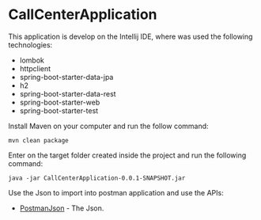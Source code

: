 # CallCenterApplication

This application is develop on the Intellij IDE, where was used the following technologies:

- lombok
- httpclient
- spring-boot-starter-data-jpa
- h2
- spring-boot-starter-data-rest
- spring-boot-starter-web
- spring-boot-starter-test

Install Maven on your computer and run the follow command: 
```
mvn clean package
```

Enter on the target folder created inside the project and run the following command:
```
java -jar CallCenterApplication-0.0.1-SNAPSHOT.jar
```

Use the Json to import into postman application and use the APIs:
* [PostmanJson](https://github.com/Momberg/callcenter/tree/master/postman) - The Json.
